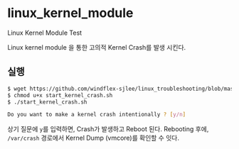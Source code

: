 # linux_kernel_module
Linux Kernel Module Test

Linux kernel module 을 통한 고의적 Kernel Crash를 발생 시킨다.

## 실행 ##

```bash
$ wget https://github.com/windflex-sjlee/linux_troubleshooting/blob/master/scripts/start_kernel_crash.sh
$ chmod u+x start_kernel_crash.sh
$ ./start_kernel_crash.sh
```


```bash
Do you want to make a kernel crash intentionally ? [y/n]
```
상기 질문에 `y`를 입력하면, Crash가 발생하고 Reboot 된다. 
Rebooting 후에, `/var/crash` 경로에서 Kernel Dump (vmcore)를 확인할 수 잇다. 





